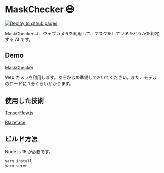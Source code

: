 # MaskChecker 😷

[![Deploy to github pages](https://github.com/Yz4230/maskchecker/actions/workflows/deploy-to-gh-pages.yaml/badge.svg?branch=main)](https://github.com/Yz4230/maskchecker/actions/workflows/deploy-to-gh-pages.yaml)

MaskChecker は、ウェブカメラを利用して、マスクをしているかどうかを判定する AI です。

## Demo

[MaskChecker](https://yz4230.github.io/maskchecker/)

Web カメラを利用します。あらかじめ準備しておいてください。また、モデルのロードに 1 分くらいかかります。

## 使用した技術

[TensorFlow.js](https://www.tensorflow.org/js)

[Blazeface](https://github.com/tensorflow/tfjs-models/tree/master/blazeface)

## ビルド方法

Node.js 16 が必要です。

```bash
yarn install
yarn serve
```
